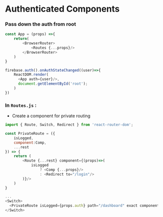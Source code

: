 # Authenticated Components

### Pass down the auth from root

```js
const App = (props) =>{
    return(
        <BrowserRouter>
            <Routes {...props}/>
        </BrowserRouter>
    )
}

firebase.auth().onAuthStateChanged((user)=>{
    ReactDOM.render(
      <App auth={user}/>,
      document.getElementById('root');
    )
})
```

### In `Routes.js` :
* Create a component for private routing

```js
import { Route, Switch, Redirect } from 'react-router-dom';

const PrivateRoute = ({
    isLogged,
    component:Comp,
    ...rest
}) => {
    return (
        <Route {...rest} component={(props)=>( 
            isLogged
                ? <Comp {...props}/>
                : <Redirect to="/login"/>
        )}/>
    )
}

...
<Switch>
  <PrivateRoute isLogged={props.auth} path="/dashboard" exact component={Dashboard} />
</Switch>

```
